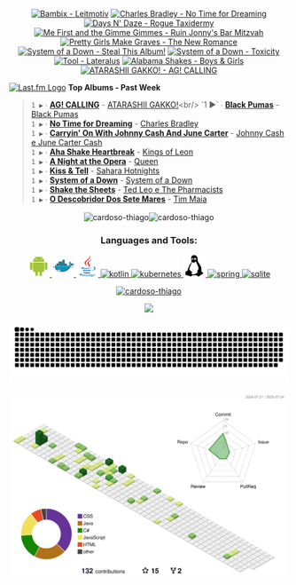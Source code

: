 <!-- lastfm -->
<p align="center"><a href="https://www.last.fm/music/Bambix/Leitmotiv"><img src="https://lastfm.freetls.fastly.net/i/u/64s/27df840c29bffd7ed158f07929af052c.jpg" title="Bambix - Leitmotiv"></a> <a href="https://www.last.fm/music/Charles+Bradley/No+Time+for+Dreaming"><img src="https://lastfm.freetls.fastly.net/i/u/64s/fa36078073c35212809b67814b420e92.jpg" title="Charles Bradley - No Time for Dreaming"></a> <a href="https://www.last.fm/music/Days+N%27+Daze/Rogue+Taxidermy"><img src="https://lastfm.freetls.fastly.net/i/u/64s/c0efecef795f4b95bb8bb134da2ff998.jpg" title="Days N' Daze - Rogue Taxidermy"></a> <a href="https://www.last.fm/music/Me+First+and+the+Gimme+Gimmes/Ruin+Jonny%27s+Bar+Mitzvah"><img src="https://lastfm.freetls.fastly.net/i/u/64s/93981c77c35b42c8978c14e132cc574f.jpg" title="Me First and the Gimme Gimmes - Ruin Jonny's Bar Mitzvah"></a> <a href="https://www.last.fm/music/Pretty+Girls+Make+Graves/The+New+Romance"><img src="https://lastfm.freetls.fastly.net/i/u/64s/cc3e3db017f04f8582652defb18b2145.jpg" title="Pretty Girls Make Graves - The New Romance"></a> <a href="https://www.last.fm/music/System+of+a+Down/Steal+This+Album!"><img src="https://lastfm.freetls.fastly.net/i/u/64s/3eb7269e5526d168b2691c6cb27760b6.jpg" title="System of a Down - Steal This Album!"></a> <a href="https://www.last.fm/music/System+of+a+Down/Toxicity"><img src="https://lastfm.freetls.fastly.net/i/u/64s/faa79372c53139010902e67938ccf78e.jpg" title="System of a Down - Toxicity"></a> <a href="https://www.last.fm/music/Tool/Lateralus"><img src="https://lastfm.freetls.fastly.net/i/u/64s/b5a5721a08264207c2df36bf07454005.jpg" title="Tool - Lateralus"></a> <a href="https://www.last.fm/music/Alabama+Shakes/Boys+&+Girls"><img src="https://lastfm.freetls.fastly.net/i/u/64s/077d7aeab42ab31814f4227273e0124b.png" title="Alabama Shakes - Boys & Girls"></a> <a href="https://www.last.fm/music/ATARASHII+GAKKO!/AG!+CALLING"><img src="https://lastfm.freetls.fastly.net/i/u/64s/409d96c7d06d5d40fdfb7b9f563c0861.jpg" title="ATARASHII GAKKO! - AG! CALLING"></a> </p>

<!--START_LASTFM_ALBUMS:{"period": "7day", "rows": 10}-->
<a href="https://last.fm" target="_blank"><img src="https://user-images.githubusercontent.com/17434202/215290617-e793598d-d7c9-428f-9975-156db1ba89cc.svg" alt="Last.fm Logo" width="18" height="13"/></a> **Top Albums - Past Week**

> `1 ▶️` ∙ **[AG! CALLING](https://www.last.fm/music/ATARASHII+GAKKO!/AG!+CALLING)** - [ATARASHII GAKKO!](https://www.last.fm/music/ATARASHII+GAKKO!)<br/>
> `1 ▶️` ∙ **[Black Pumas](https://www.last.fm/music/Black+Pumas/Black+Pumas)** - [Black Pumas](https://www.last.fm/music/Black+Pumas)<br/>
> `1 ▶️` ∙ **[No Time for Dreaming](https://www.last.fm/music/Charles+Bradley/No+Time+for+Dreaming)** - [Charles Bradley](https://www.last.fm/music/Charles+Bradley)<br/>
> `1 ▶️` ∙ **[Carryin' On With Johnny Cash And June Carter](https://www.last.fm/music/Johnny+Cash+e+June+Carter+Cash/Carryin%27+On+With+Johnny+Cash+And+June+Carter)** - [Johnny Cash e June Carter Cash](https://www.last.fm/music/Johnny+Cash+e+June+Carter+Cash)<br/>
> `1 ▶️` ∙ **[Aha Shake Heartbreak](https://www.last.fm/music/Kings+of+Leon/Aha+Shake+Heartbreak)** - [Kings of Leon](https://www.last.fm/music/Kings+of+Leon)<br/>
> `1 ▶️` ∙ **[A Night at the Opera](https://www.last.fm/music/Queen/A+Night+at+the+Opera)** - [Queen](https://www.last.fm/music/Queen)<br/>
> `1 ▶️` ∙ **[Kiss & Tell](https://www.last.fm/music/Sahara+Hotnights/Kiss+&+Tell)** - [Sahara Hotnights](https://www.last.fm/music/Sahara+Hotnights)<br/>
> `1 ▶️` ∙ **[System of a Down](https://www.last.fm/music/System+of+a+Down/System+of+a+Down)** - [System of a Down](https://www.last.fm/music/System+of+a+Down)<br/>
> `1 ▶️` ∙ **[Shake the Sheets](https://www.last.fm/music/Ted+Leo+e+The+Pharmacists/Shake+the+Sheets)** - [Ted Leo e The Pharmacists](https://www.last.fm/music/Ted+Leo+e+The+Pharmacists)<br/>
> `1 ▶️` ∙ **[O Descobridor Dos Sete Mares](https://www.last.fm/music/Tim+Maia/O+Descobridor+Dos+Sete+Mares)** - [Tim Maia](https://www.last.fm/music/Tim+Maia)<br/>
<!--END_LASTFM_ALBUMS-->

<p align="center"><img align="center" src="https://github-readme-stats-nine-kohl.vercel.app/api?username=cardoso-thiago&show_icons=true&locale=en&theme=gotham&hide=issues,contribs" alt="cardoso-thiago" /><img align="center" src="https://github-readme-stats-nine-kohl.vercel.app/api/top-langs?username=cardoso-thiago&show_icons=true&locale=en&layout=compact&theme=gotham" alt="cardoso-thiago" /></p>

<h3 align="center">Languages and Tools:</h3>
<p align="center"> <a href="https://developer.android.com" target="_blank"> <img src="https://github.com/devicons/devicon/blob/master/icons/android/android-original.svg" alt="android" width="40" height="40"/> </a> <a href="https://www.docker.com/" target="_blank"> <img src="https://github.com/devicons/devicon/blob/master/icons/docker/docker-original.svg" alt="docker" width="40" height="40"/> </a> <a href="https://www.java.com" target="_blank"> <img src="https://github.com/devicons/devicon/blob/master/icons/java/java-original.svg" alt="java" width="40" height="40"/> </a> <a href="https://kotlinlang.org" target="_blank"> <img src="https://www.vectorlogo.zone/logos/kotlinlang/kotlinlang-icon.svg" alt="kotlin" width="40" height="40"/> </a> <a href="https://kubernetes.io" target="_blank"> <img src="https://www.vectorlogo.zone/logos/kubernetes/kubernetes-icon.svg" alt="kubernetes" width="40" height="40"/> </a> <a href="https://www.linux.org/" target="_blank"> <img src="https://github.com/devicons/devicon/blob/master/icons/linux/linux-plain.svg" alt="linux" width="40" height="40"/> </a> <a href="https://spring.io/" target="_blank"> <img src="https://www.vectorlogo.zone/logos/springio/springio-icon.svg" alt="spring" width="40" height="40"/> </a> <a href="https://www.sqlite.org/" target="_blank"> <img src="https://www.vectorlogo.zone/logos/sqlite/sqlite-icon.svg" alt="sqlite" width="40" height="40"/> </a> </p>

<p align="center"> <a href="https://github.com/ryo-ma/github-profile-trophy"><img src="https://github-profile-trophy.vercel.app/?username=cardoso-thiago&column=7" alt="cardoso-thiago" /></a> </p>

<!--START_SECTION:comicstrip-->
<p align="center">
 <a href="https://xkcd.com/">
 <img src="https://imgs.xkcd.com/comics/flettner_rotor.png" />
</a>
</p>
<!--END_SECTION:comicstrip-->

![](https://github.com/cardoso-thiago/cardoso-thiago/raw/output/github-snake.svg)

![](profile-3d-contrib/profile-green-animate.svg)
